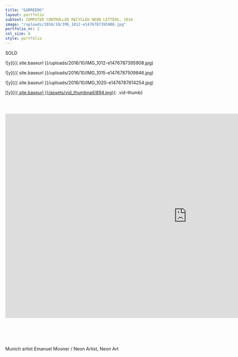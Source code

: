 ```yaml
---
title: "&GRREENS"
layout: portfolio
subtext: COMPUTER CONTROLLED RECYCLED NEON LETTERS, 2016
image: "/uploads/2016/10/IMG_1012-e1476787395908.jpg"
portfolio_nr: 2
col_size: 6
style: portfolio
---
```

SOLD

![y]({{ site.baseurl }}/uploads/2016/10/IMG_1012-e1476787395908.jpg)

![y]({{ site.baseurl }}/uploads/2016/10/IMG_1015-e1476787509846.jpg)

![y]({{ site.baseurl }}/uploads/2016/10/IMG_1020-e1476787614254.jpg)

[![y]({{ site.baseurl }}/assets/vid_thumbnail/894.jpg)](https://www.youtube.com/watch?v=DrJ4GUZT77o){: .vid-thumb}

<span style="height: 30px; display: block;"></span>
<p><iframe src="https://www.youtube.com/watch?v=DrJ4GUZT77o&ab_channel=DompteurMooner" width="1140" height="641" frameborder="0" allowfullscreen="allowfullscreen"></iframe></p>
<span style="height: 60px; display: block;"></span>

Munich artist Emanuel Mooner / Neon Artist, Neon Art
